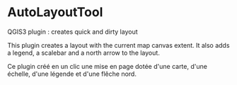 # AutoLayoutTool
QGIS3 plugin : creates quick and dirty layout

This plugin creates a layout with the current map canvas extent. It also adds a legend, a scalebar and a north arrow to the layout.

Ce plugin créé en un clic une mise en page dotée d'une carte, d'une échelle, d'une légende et d'une flêche nord. 